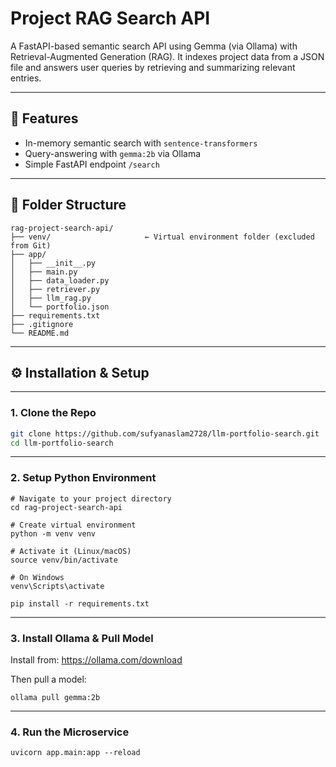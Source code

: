 # Project RAG Search API

A FastAPI-based semantic search API using Gemma (via Ollama) with Retrieval-Augmented Generation (RAG). It indexes project data from a JSON file and answers user queries by retrieving and summarizing relevant entries.

---

## 🚀 Features

- In-memory semantic search with `sentence-transformers`
- Query-answering with `gemma:2b` via Ollama
- Simple FastAPI endpoint `/search`

---

## 📁 Folder Structure

```
rag-project-search-api/
├── venv/                     ← Virtual environment folder (excluded from Git)
├── app/
│   ├── __init__.py
│   ├── main.py
│   ├── data_loader.py
│   ├── retriever.py
│   ├── llm_rag.py
│   └── portfolio.json
├── requirements.txt
├── .gitignore
└── README.md
```

---

## ⚙️ Installation & Setup

---

### 1. Clone the Repo

```bash
git clone https://github.com/sufyanaslam2728/llm-portfolio-search.git
cd llm-portfolio-search
```

---

### 2. Setup Python Environment

```
# Navigate to your project directory
cd rag-project-search-api

# Create virtual environment
python -m venv venv

# Activate it (Linux/macOS)
source venv/bin/activate

# On Windows
venv\Scripts\activate

pip install -r requirements.txt
```

---

### 3. Install Ollama & Pull Model

Install from: https://ollama.com/download

Then pull a model:

```
ollama pull gemma:2b
```

---

### 4. Run the Microservice

```
uvicorn app.main:app --reload

```

